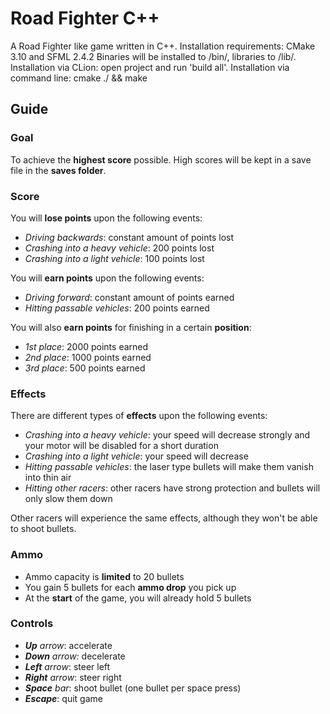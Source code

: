 # Road Fighter C++
A Road Fighter like game written in C++.
Installation requirements: CMake 3.10 and SFML 2.4.2
Binaries will be installed to /bin/, libraries to /lib/.
Installation via CLion: open project and run 'build all'.
Installation via command line: cmake ./ && make

## Guide
### Goal
To achieve the **highest score** possible. High scores will be kept in a save file in the **saves folder**.
### Score
You will **lose points** upon the following events:
 - *Driving backwards*: constant amount of points lost
 - *Crashing into a heavy vehicle*: 200 points lost
 - *Crashing into a light vehicle*: 100 points lost

You will **earn points** upon the following events:
 - *Driving forward*: constant amount of points earned
 - *Hitting passable vehicles*: 200 points earned

You will also **earn points** for finishing in a certain **position**:
 - *1st place*: 2000 points earned
 - *2nd place*: 1000 points earned
 - *3rd place*: 500 points earned

### Effects
There are different types of **effects** upon the following events:
 - *Crashing into a heavy vehicle*: your speed will decrease strongly and your motor will be disabled for a short duration
 - *Crashing into a light vehicle*: your speed will decrease
 - *Hitting passable vehicles*: the laser type bullets will make them vanish into thin air
 - *Hitting other racers*: other racers have strong protection and bullets will only slow them down

Other racers will experience the same effects, although they won't be able to shoot bullets.

### Ammo

 - Ammo capacity is **limited** to 20 bullets
 - You gain 5 bullets for each **ammo drop** you pick up
 - At the **start** of the game, you will already hold 5 bullets

### Controls

 - ***Up** arrow*: accelerate
 - ***Down** arrow:* decelerate
 - ***Left** arrow*: steer left
 - ***Right** arrow*: steer right
 - ***Space** bar*: shoot bullet (one bullet per space press)
 - ***Escape***: quit game

